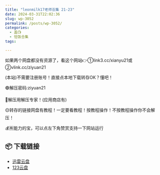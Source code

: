 ```yaml
---
title: "leonmilk17老师🈴集 21-23"
date: 2024-03-31T22:02:36
slug: wp-3052
permalink: /posts/wp-3052/
categories:
  - 盖📺
  - 恰饭合集
tags:

---
```


如果两个网盘都没有资源了，看这个网站👉①link3.cc/xianyu21或②vlink.cc/ziyuan21

(本站)不需要注册账号！直接点本地下载转存OK？懂吧！

🟢解压密码:ziyuan21

🔵解压用解压专家！(应用商店有)

🟡转存的链接网盘有教程！一定要看教程！按教程操作！不按教程操作你不会解压！

💰🈶能力的宝，可以点左下角赞赏支持一下网站运行

## 📦 下载链接
- [迅雷云盘](https://blziyuan21.com/pay-download/3052?key=6dcb44018b&down_id=0)
- [123云盘](https://blziyuan21.com/pay-download/3052?key=6dcb44018b&down_id=1)

